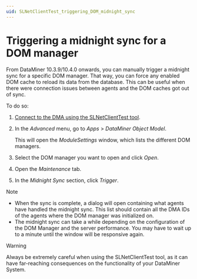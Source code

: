 ```yaml
---
uid: SLNetClientTest_triggering_DOM_midnight_sync
---
```


# Triggering a midnight sync for a DOM manager

From DataMiner 10.3.9/10.4.0 onwards, you can manually trigger a midnight sync for a specific DOM manager. That way, you can force any enabled DOM cache to reload its data from the database. This can be useful when there were connection issues between agents and the DOM caches got out of sync.

To do so:

1. [Connect to the DMA using the SLNetClientTest tool](xref:Connecting_to_a_DMA_with_the_SLNetClientTest_tool).

1. In the *Advanced* menu, go to *Apps* > *DataMiner Object Model*.

   This will open the *ModuleSettings* window, which lists the different DOM managers.

1. Select the DOM manager you want to open and click *Open*.

1. Open the *Maintenance* tab.

1. In the *Midnight Sync* section, click *Trigger*.

> [!NOTE]
>
> - When the sync is complete, a dialog will open containing what agents have handled the midnight sync. This list should contain all the DMA IDs of the agents where the DOM manager was initialized on.
> - The midnight sync can take a while depending on the configuration of the DOM Manager and the server performance. You may have to wait up to a minute until the window will be responsive again.

> [!WARNING]
> Always be extremely careful when using the SLNetClientTest tool, as it can have far-reaching consequences on the functionality of your DataMiner System.
